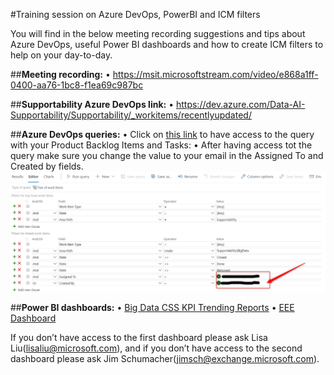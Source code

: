 #Training session on Azure DevOps, PowerBI and ICM filters

You will find in the below meeting recording suggestions and tips about Azure DevOps, useful Power BI dashboards and how to create ICM filters to help on your day-to-day.
</br>
 
##**Meeting recording:**
•	https://msit.microsoftstream.com/video/e868a1ff-0400-aa76-1bc8-f1ea69c987bc


##**Supportability Azure DevOps link:** 
•	https://dev.azure.com/Data-AI-Supportability/Supportability/_workitems/recentlyupdated/


##**Azure DevOps queries:**
• Click on [this link](https://dev.azure.com/Data-AI-Supportability/Supportability/_queries?tempQueryId=ac4594b0-c61e-461f-ad97-be55a6fd79a2) to have access to the query with your Product Backlog Items and Tasks: 
• After having access tot the query make sure you change the value to your email in the Assigned To and Created by fields. 
![image.png](/.attachments/image-9fa8e70c-3d45-4ab9-99df-99930c9fb3d8.png)


##**Power BI dashboards:**
• [Big Data CSS KPI Trending Reports](https://msit.powerbi.com/groups/me/reports/d7408a66-88b4-48de-97d2-3bda4c6d1190/ReportSection?ctid=72f988bf-86f1-41af-91ab-2d7cd011db47&openReportSource=ReportInvitation)
• [EEE Dashboard](https://msit.powerbi.com/groups/me/reports/8d24a517-51a7-4209-8f95-ce9a3bb59294/ReportSection174764effe40195c940f?ctid=72f988bf-86f1-41af-91ab-2d7cd011db47&openReportSource=ReportInvitation)

If you don’t have access to the first dashboard please ask Lisa Liu(lisaliu@microsoft.com), and if you don’t have access to the second dashboard please ask Jim Schumacher(jimsch@exchange.microsoft.com).